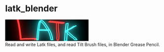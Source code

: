 # latk_blender
<img src="./example/logo.png"><br>
Read and write Latk files, and read Tilt Brush files, in Blender Grease Pencil. 
